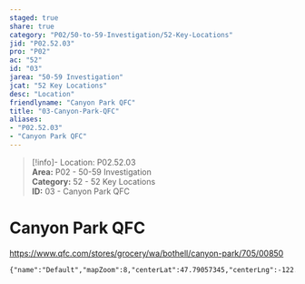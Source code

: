 ```yaml
---  
staged: true  
share: true  
category: "P02/50-to-59-Investigation/52-Key-Locations"  
jid: "P02.52.03"  
pro: "P02"  
ac: "52"  
id: "03"  
jarea: "50-59 Investigation"  
jcat: "52 Key Locations"  
desc: "Location"  
friendlyname: "Canyon Park QFC"  
title: "03-Canyon-Park-QFC"  
aliases:   
- "P02.52.03"  
- "Canyon Park QFC"  
---  
```

>[!info]- Location: P02.52.03  
>**Area:** P02 - 50-59 Investigation  
>**Category:** 52 - 52 Key Locations  
>**ID:** 03 - Canyon Park QFC  
  
# Canyon Park QFC  
  
<https://www.qfc.com/stores/grocery/wa/bothell/canyon-park/705/00850>  
  
```mapview  
{"name":"Default","mapZoom":8,"centerLat":47.79057345,"centerLng":-122.21678067729673,"query":"","chosenMapSource":0}  
```  
